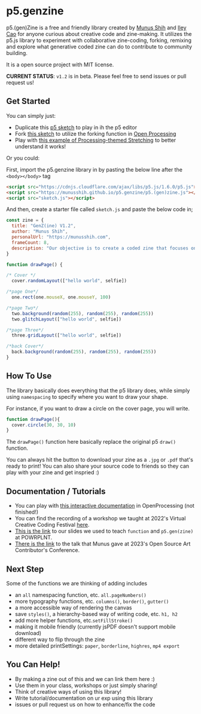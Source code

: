 # p5.genzine
p5.(gen)Zine is a free and friendly library created by [Munus Shih](https://munusshih.com) and [Iley Cao](https://www.ileycao.com/) for anyone curious about creative code and zine-making. It utilizes the p5.js library to experiment with collaborative zine-coding, forking, remixing and explore what generative coded zine can do to contribute to community building.

It is a open source project with MIT license.

**CURRENT STATUS**: `v1.2` is in beta. Please feel free to send issues or pull request us!


## Get Started

You can simply just:

- Duplicate this [p5 sketch](https://editor.p5js.org/munusshih/sketches/WyAAMH2gY) to play in ih the p5 editor
- Fork [this sketch](https://openprocessing.org/sketch/1897656) to utilize the forking function in [Open Processing](https://openprocessing.org/) 
- Play with [this example of Processing-themed Stretching](https://openprocessing.org/sketch/1898736) to better understand it works!

Or you could:

First, import the p5.genzine library in by pasting the below line after the `<body></body>` tag

```HTML
<script src="https://cdnjs.cloudflare.com/ajax/libs/p5.js/1.6.0/p5.js"></script>
<script src="https://munusshih.github.io/p5.genzine/p5.(gen)zine.js"></script>
<script src="sketch.js"></script>
```

And then, create a starter file called `sketch.js` and paste the below code in;
```javascript
const zine = {
  title: "GenZ(ine) V1.2",
  author: "Munus Shih",
  personalUrl: "https://munusshih.com",
  frameCount: 8,
  description: "Our objective is to create a coded zine that focuses on digital identity. We will use P5.js to teach ‘function’ and generate a collaborative digital profile zine in the end. We created some customized functions for people to play with this zine more easily."
}

function drawPage() {

/* Cover */
  cover.randomLayout(["hello world", selfie])

/*page One*/
  one.rect(one.mouseX, one.mouseY, 100)

/*page Two*/
  two.background(random(255), random(255), random(255))
  two.glitchLayout(["hello world", selfie])

/*page Three*/
  three.gridLayout(["hello world", selfie])

/*back Cover*/
  back.background(random(255), random(255), random(255))
}

```

## How To Use
The library basically does everything that the p5 library does, while simply using `namespacing` to specify where you want to draw your shape.

For instance, if you want to draw a circle on the cover page, you will write.

```javascript
function drawPage(){
  cover.circle(30, 30, 10)
}
```

The `drawPage()` function here basically replace the original p5 `draw()` function.

You can always hit the button to download your zine as a `.jpg` or `.pdf` that's ready to print! You can also share your source code to friends so they can play with your zine and get inspried :)

## Documentation / Tutorials
- You can play with [this interactive documentation]() in OpenProcessing (not finished!)
- You can find the recording of a workshop we taught at 2022's Virtual Creative Coding Festival [here](https://www.youtube.com/watch?v=lAQc3Ij3O8k&ab_channel=ProcessingFoundation).
- [This is the link](https://docs.google.com/presentation/d/1EJhxkK4Y07TfD7r6gUuXITqdYWmzFHE_BbPqNvFViuM/edit?usp=sharing) to our slides we used to teach `function` and `p5.gen(zine)` at POWRPLNT.
- [There is the link](https://docs.google.com/presentation/d/1VEQN4Ro4POYxDtKL6aLBGOjlln6rnFerCH_ebJS2VUE/edit?usp=sharing) to the talk that Munus gave at 2023's Open Source Art Contributor's Conference.

## Next Step

Some of the functions we are thinking of adding includes
- an `all` namespacing function, etc. `all.pageNumbers()`
- more typography functions, etc. `columns()`, `border()`, `gutter()`
- a more accessible way of rendering the canvas
- save `styles()`, a hierarchy-based way of writing code, etc. `h1, h2`
- add more helper functions, etc.`setFillStroke()`
- making it mobile friendly (currently jsPDF doesn't support mobile download)
- different way to flip through the zine
- more detailed printSettings: `paper`, `borderline`, `highres`, `mp4 export`

## You Can Help!

- By making a zine out of this and we can link them here :)
- Use them in your class, workshops or just simply sharing!
- Think of creative ways of using this library!
- Write tutorial/documentation on ur exp using this library
- issues or pull request us on how to enhance/fix the code